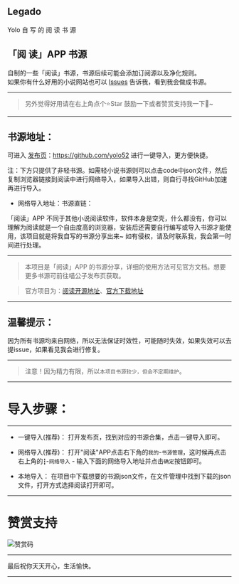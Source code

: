 ##  Legado
Yolo  自 写 的 阅 读 书 源

## 「阅 读」APP 书源
自制的一些「阅读」书源，书源后续可能会添加订阅源以及净化规则。  
如果你有什么好用的小说网站也可以 [Issues](https://github.com/yolo52/Legado/issues/new) 告诉我，看到我会做成书源。
****
> 另外觉得好用请在右上角点个⭐Star 鼓励一下或者赞赏支持我一下🥰~   
****

## 书源地址： 
可进入 [发布页](https://github.com/yolo52/)：https://github.com/yolo52 进行一键导入，更方便快捷。

注：下方只提供了非轻书源。如需轻小说书源则可以点击code中json文件，然后复制浏览器链接到阅读中进行网络导入，如果导入出错，则自行寻找GitHub加速再进行导入。

- 网络导入地址：书源直链：
  
「阅读」APP 不同于其他小说阅读软件，软件本身是空壳，什么都没有，你可以理解为阅读就是一个自由度高的浏览器，安装后还需要自行编写或导入书源才能使用，该项目就是将我自写的书源分享出来~  如有侵权，请及时联系我，我会第一时间进行处理。

****

> 本项目是「阅读」APP 的书源分享，详细的使用方法可见官方文档。想要更多书源可前往喵公子发布页获取。

> 官方项目为：[阅读开源地址](https://github.com/gedoor/legado)、[官方下载地址](https://github.com/gedoor/legado/releases)

****

## 温馨提示：

因为所有书源均来自网络，所以无法保证时效性，可能随时失效，如果失效可以去提issue，如果看见我会进行修复。

****
> 注意！因为精力有限，所以`本项目书源较少，但会不定期维护`。
****

# 导入步骤：

****
- 一键导入(推荐)：
打开发布页，找到对应的书源合集，点击一键导入即可。

- 网络导入(推荐)：
打开"阅读"APP点击右下角的`我的`-`书源管理`，这时候再点击右上角的`┇`-`网络导入` - 输入下面的网络导入地址并点击`确定`按钮即可。

- 本地导入：
在项目中下载想要的书源json文件，在文件管理中找到下载的json文件，打开方式选择阅读打开即可。
****
# 赞赏支持

![赞赏码](https://gitee.com/yolo-living/file/raw/master/mm_reward_qrcode_1731775771920.png)

****
最后祝你天天开心，生活愉快。
****
